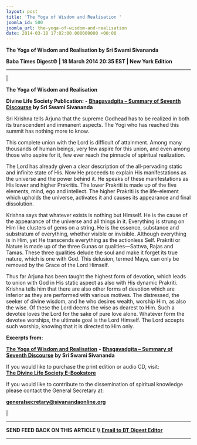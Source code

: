 ```yaml
---
layout: post
title: 'The Yoga of Wisdom and Realisation '
joomla_id: 500
joomla_url: the-yoga-of-wisdom-and-realisation
date: 2014-03-18 17:02:00.000000000 +00:00
---
```

 **The Yoga of Wisdom and Realisation by Sri Swami Sivananda**

**Baba Times Digest© | 18 March 2014 20:35 EST | New York Edition**

* * *

| 

**The Yoga of Wisdom and Realisation**

**Divine Life Society Publication: -** [**Bhagavadgita – Summary of Seventh Discourse**](http://www.dlshq.org/download/bgita.htm#_VPID_16) **by Sri Swami Sivananda**

Sri Krishna tells Arjuna that the supreme Godhead has to be realized in both its transcendent and immanent aspects. The Yogi who has reached this summit has nothing more to know.

This complete union with the Lord is difficult of attainment. Among many thousands of human beings, very few aspire for this union, and even among those who aspire for it, few ever reach the pinnacle of spiritual realization.

The Lord has already given a clear description of the all-pervading static and infinite state of His. Now He proceeds to explain His manifestations as the universe and the power behind it. He speaks of these manifestations as His lower and higher Prakritis. The lower Prakriti is made up of the five elements, mind, ego and intellect. The higher Prakriti is the life-element which upholds the universe, activates it and causes its appearance and final dissolution.

Krishna says that whatever exists is nothing but Himself. He is the cause of the appearance of the universe and all things in it. Everything is strung on Him like clusters of gems on a string. He is the essence, substance and substratum of everything, whether visible or invisible. Although everything is in Him, yet He transcends everything as the actionless Self. Prakriti or Nature is made up of the three Gunas or qualities—Sattwa, Rajas and Tamas. These three qualities delude the soul and make it forget its true nature, which is one with God. This delusion, termed Maya, can only be removed by the Grace of the Lord Himself.

Thus far Arjuna has been taught the highest form of devotion, which leads to union with God in His static aspect as also with His dynamic Prakriti. Krishna tells him that there are also other forms of devotion which are inferior as they are performed with various motives. The distressed, the seeker of divine wisdom, and he who desires wealth, worship Him, as also the wise. Of these the Lord deems the wise as dearest to Him. Such a devotee loves the Lord for the sake of pure love alone. Whatever form the devotee worships, the ultimate goal is the Lord Himself. The Lord accepts such worship, knowing that it is directed to Him only.

**Excerpts from:**

[**The Yoga of Wisdom and Realisation**](http://www.dlshq.org/download/bgita.htm#_VPID_16) **-** [**Bhagavadgita – Summary of Seventh Discourse**](http://www.dlshq.org/download/bgita.htm#_VPID_12) **by Sri Swami Sivananda**

If you would like to purchase the print edition or audio CD, visit:   
 [**The Divine Life Society E-Bookstore**](http://www.dlshq.org/cgi-bin/store/commerce.cgi?category=krishnananda&cart_id=1394930528.401)

If you would like to contribute to the dissemination of spiritual knowledge please contact the General Secretary at:

**[generalsecretary@sivanandaonline.org](mailto:generalsecretary@sivanandaonline.org)**



 |



* * *

**SEND FEED BACK ON THIS ARTICLE \\\ [Email to BT Digest Editor](mailto:thebabatimes@gmail.com)**

* * *



